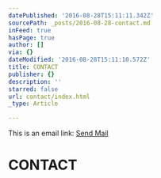 ```yaml
---
datePublished: '2016-08-28T15:11:11.342Z'
sourcePath: _posts/2016-08-28-contact.md
inFeed: true
hasPage: true
author: []
via: {}
dateModified: '2016-08-28T15:11:10.572Z'
title: CONTACT
publisher: {}
description: ''
starred: false
url: contact/index.html
_type: Article

---
```

<p>
    This is an email link:
    <a href="mailto:someone@example.com?Subject=Hello%20again" target="_top">Send Mail</a>
    </p>

# CONTACT